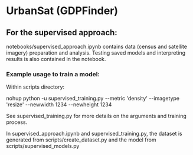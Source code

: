 # UrbanSat (GDPFinder)

## For the supervised approach:

notebooks/supervised_approach.ipynb contains data (census and satellite imagery) preparation and analysis. Testing saved models and interpreting results is also contained in the notebook.

### Example usage to train a model:

Within scripts directory:

nohup python -u supervised_training.py --metric 'density' --imagetype 'resize' --newwidth 1234 --newheight 1234

See supervised_training.py for more details on the arguments and training process.

In supervised_approach.ipynb and supervised_training.py, the dataset is generated from scripts/create_dataset.py and the model from scripts/supervised_models.py